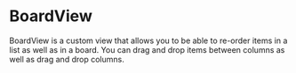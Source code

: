 # BoardView
BoardView is a custom view that allows you to be able to re-order items in a list as well as in a board. You can drag and drop items between columns as well as drag and drop columns.

